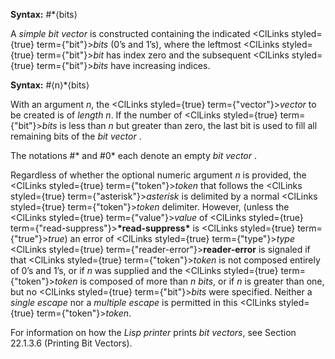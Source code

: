  



**Syntax:** #\*⟨bits⟩ 



A *simple bit vector* is constructed containing the indicated <ClLinks styled={true} term={"bit"}><i>bits</i></ClLinks> (0’s and 1’s), where the leftmost <ClLinks styled={true} term={"bit"}><i>bit</i></ClLinks> has index zero and the subsequent <ClLinks styled={true} term={"bit"}><i>bits</i></ClLinks> have increasing indices. 



**Syntax:** #⟨n⟩\*⟨bits⟩ 



With an argument *n*, the <ClLinks styled={true} term={"vector"}><i>vector</i></ClLinks> to be created is of *length n*. If the number of <ClLinks styled={true} term={"bit"}><i>bits</i></ClLinks> is less than *n* but greater than zero, the last bit is used to fill all remaining bits of the *bit vector* . 



The notations #\* and #0\* each denote an empty *bit vector* . 



Regardless of whether the optional numeric argument *n* is provided, the <ClLinks styled={true} term={"token"}><i>token</i></ClLinks> that follows the <ClLinks styled={true} term={"asterisk"}><i>asterisk</i></ClLinks> is delimited by a normal <ClLinks styled={true} term={"token"}><i>token</i></ClLinks> delimiter. However, (unless the <ClLinks styled={true} term={"value"}><i>value</i></ClLinks> of <ClLinks styled={true} term={"read-suppress"}><b>\*read-suppress\*</b></ClLinks> is <ClLinks styled={true} term={"true"}><i>true</i></ClLinks>) an error of <ClLinks styled={true} term={"type"}><i>type</i></ClLinks> <ClLinks styled={true} term={"reader-error"}><b>reader-error</b></ClLinks> is signaled if that <ClLinks styled={true} term={"token"}><i>token</i></ClLinks> is not composed entirely of 0’s and 1’s, or if *n* was supplied and the <ClLinks styled={true} term={"token"}><i>token</i></ClLinks> is composed of more than *n bits*, or if *n* is greater than one, but no <ClLinks styled={true} term={"bit"}><i>bits</i></ClLinks> were specified. Neither a *single escape* nor a *multiple escape* is permitted in this <ClLinks styled={true} term={"token"}><i>token</i></ClLinks>. 



For information on how the *Lisp printer* prints *bit vectors*, see Section 22.1.3.6 (Printing Bit Vectors). 



